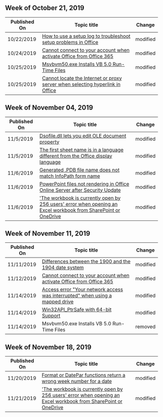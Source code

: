 <!-- This file is generated automatically each week. Changes made to this file will be overwritten.-->




## Week of October 21, 2019


| Published On |Topic title | Change |
|------|------------|--------|
| 10/22/2019 | [How to use a setup log to troubleshoot setup problems in Office](/office/troubleshoot/activation-installation/office-setup-issues) | modified |
| 10/24/2019 | [Cannot connect to your account when activate Office from Office 365](/office/troubleshoot/activation-installation/issue-when-activate-office-from-office-365) | modified |
| 10/25/2019 | [Msvbvm50.exe Installs VB 5.0 Run-Time Files](/office/troubleshoot/office/msvbvm50-installs-vb-5-0-run-time) | modified |
| 10/25/2019 | [Cannot locate the Internet or proxy server when selecting hyperlink in Office](/office/troubleshoot/error-messages/cannot-locate-server-when-click-hyperlink) | modified |


## Week of November 04, 2019


| Published On |Topic title | Change |
|------|------------|--------|
| 11/5/2019 | [Dsofile.dll lets you edit OLE document property](/office/troubleshoot/office/dsofile.dll-allow-edit-document-property) | modified |
| 11/5/2019 | [The first sheet name is in a language different from the Office display language](/office/troubleshoot/excel/first-sheet-name-displays-different-language) | modified |
| 11/6/2019 | [Generated .PDB file name does not match InfoPath form name](/office/troubleshoot/infopath/generated-pdb-file-name-does-not-match-infopath-name) | modified |
| 11/6/2019 | [PowerPoint files not rendering in Office Online Server after Security Update](/office/troubleshoot/powerpoint/files-not-rendering-office-online-server-after-security-update) | modified |
| 11/6/2019 | ['The workbook is currently open by 256 users' error when opening an Excel workbook from SharePoint or OneDrive](/office/troubleshoot/excel/workbook-currently-open-by-256-users-error) | modified |


## Week of November 11, 2019


| Published On |Topic title | Change |
|------|------------|--------|
| 11/11/2019 | [Differences between the 1900 and the 1904 date system](/office/troubleshoot/excel/1900-and-1904-date-system) | modified |
| 11/12/2019 | [Cannot connect to your account when activate Office from Office 365](/office/troubleshoot/activation-installation/issue-when-activate-office-from-office-365) | modified |
| 11/14/2019 | [Access error "Your network access was interrupted" when using a mapped drive](/office/troubleshoot/access/your-network-access-was-interrupted-error) | modified |
| 11/14/2019 | [Win32API_PtrSafe with 64-bit Support](/office/troubleshoot/office/win32api_ptrsafe-with-64-bit-support) | modified |
| 11/14/2019 | Msvbvm50.exe Installs VB 5.0 Run-Time Files | removed |


## Week of November 18, 2019


| Published On |Topic title | Change |
|------|------------|--------|
| 11/20/2019 | [Format or DatePar functions return a wrong week number for a date](/office/troubleshoot/access/functions-return-wrong-week-number) | modified |
| 11/21/2019 | ['The workbook is currently open by 256 users' error when opening an Excel workbook from SharePoint or OneDrive](/office/troubleshoot/excel/workbook-currently-open-by-256-users-error) | modified |
